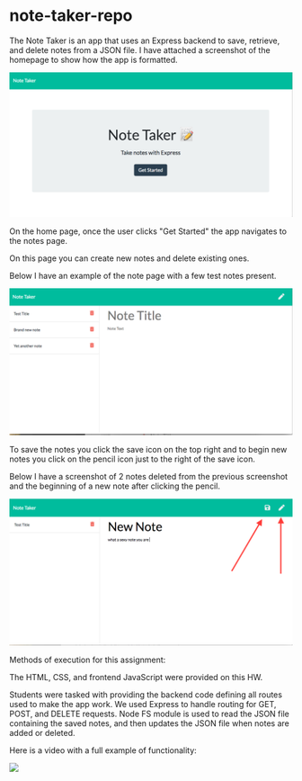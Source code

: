 # note-taker-repo

The Note Taker is an app that uses an Express backend to save, retrieve, and delete notes from a JSON file. I have attached a screenshot of the homepage to show how the app is formatted.

![](Images/NotetakerHomepage.png)


On the home page, once the user clicks "Get Started" the app navigates to the notes page.

On this page you can create new notes and delete existing ones.

Below I have an example of the note page with a few test notes present.

![](Images/Notetakernotepage.png)

To save the notes you click the save icon on the top right and to begin new notes you click on the pencil icon just to the right of the save icon.

Below I have a screenshot of 2 notes deleted from the previous screenshot and the beginning of a new note after clicking the pencil.

![](Images/Notetakenotepageexample.png)

Methods of execution for this assignment:

The HTML, CSS, and frontend JavaScript were provided on this HW.

Students were tasked with providing the backend code defining all routes used to make the app work. We used Express to handle routing for GET, POST, and DELETE requests. Node FS module is used to read the JSON file containing the saved notes, and then updates the JSON file when notes are added or deleted.

Here is a video with a full example of functionality:


![](Images/Notetakergif.gif)

